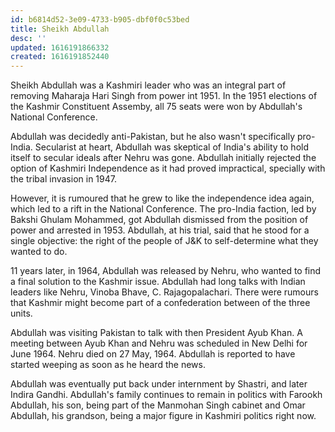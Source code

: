 ```yaml
---
id: b6814d52-3e09-4733-b905-dbf0f0c53bed
title: Sheikh Abdullah
desc: ''
updated: 1616191866332
created: 1616191852440
---
```


Sheikh Abdullah was a Kashmiri leader who was an integral part of removing Maharaja Hari Singh from power
int 1951. In the 1951 elections of the Kashmir Constituent Assemby, all 75 seats were won by Abdullah's
National Conference.

Abdullah was decidedly anti-Pakistan, but he also wasn't specifically pro-India. Secularist at heart,
Abdullah was skeptical of India's ability to hold itself to secular ideals after Nehru was gone. Abdullah
initially rejected the option of Kashmiri Independence as it had proved impractical, specially with the
tribal invasion in 1947.

However, it is rumoured that he grew to like the independence idea again, which led to a rift in the
National Conference. The pro-India faction, led by Bakshi Ghulam Mohammed, got Abdullah dismissed from
the position of power and arrested in 1953. Abdullah, at his trial, said that he stood for a single objective:
the right of the people of J&K to self-determine what they wanted to do.

11 years later, in 1964, Abdullah was released by Nehru, who wanted to find a final solution to the
Kashmir issue. Abdullah had long talks with Indian leaders like Nehru, Vinoba Bhave, C. Rajagopalachari.
There were rumours that Kashmir might become part of a confederation between of the three units.

Abdullah was visiting Pakistan to talk with then President Ayub Khan. A meeting between Ayub Khan and
Nehru was scheduled in New Delhi for June 1964. Nehru died on 27 May, 1964. Abdullah is reported to have
started weeping as soon as he heard the news.

Abdullah was eventually put back under internment by Shastri, and later Indira Gandhi. Abdullah's family
continues to remain in politics with Farookh Abdullah, his son, being part of the Manmohan Singh cabinet and Omar
Abdullah, his grandson, being a major figure in Kashmiri politics right now.
